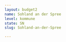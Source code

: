 ```yaml
---
layout: budget2
name: Sohland an der Spree
level: kommune
state: SN
slug: Sohland-an-der-Spree

---
```



